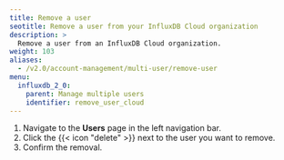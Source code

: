 ```yaml
---
title: Remove a user
seotitle: Remove a user from your InfluxDB Cloud organization
description: >
  Remove a user from an InfluxDB Cloud organization.
weight: 103
aliases:
  - /v2.0/account-management/multi-user/remove-user
menu:
  influxdb_2_0:
    parent: Manage multiple users
    identifier: remove_user_cloud
---
```


1. Navigate to the **Users** page in the left navigation bar.
2. Click the {{< icon "delete" >}} next to the user you want to remove.
3. Confirm the removal.
